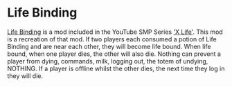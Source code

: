 # Life Binding
[Life Binding](https://www.curseforge.com/minecraft/mc-mods/life-binding) is a mod included in the YouTube SMP Series ['X Life'](https://x-life-smp.fandom.com/wiki/X_Life).
This mod is a recreation of that mod.
If two players each consumed a potion of Life Binding and are near each other, they will become life bound. When life bound, when one player dies, the other will also die. Nothing can prevent a player from dying, commands, milk, logging out, the totem of undying, NOTHING. If a player is offline whilst the other dies, the next time they log in they will die.